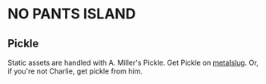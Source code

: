 NO PANTS ISLAND
===============

Pickle
------
Static assets are handled with A. Miller's Pickle.  Get Pickle on [metalslug](http://metalslug.barbariangroup.com/adam/Pickle).  Or, if you're not Charlie, get pickle from him.

